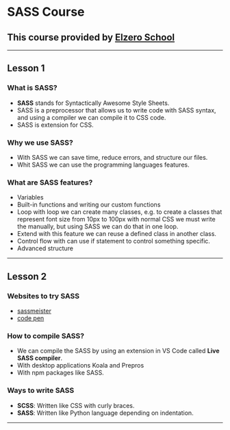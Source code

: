 ﻿# SASS Course
## This course provided by [Elzero School](https://elzero.org/study/sass-2021-study-plan/)
---

## **Lesson 1**

### What is SASS?
- **SASS** stands for Syntactically Awesome Style Sheets.
- SASS is a preprocessor that allows us to write code with SASS syntax, and using a compiler we can compile it to CSS code.
- SASS is extension for CSS.

### Why we use SASS?
- With SASS we can save time, reduce errors, and structure our files.
- Whit SASS we can use the programming languages features.

### What are SASS features?
- Variables
- Built-in functions and writing our custom functions
- Loop with loop we can create many classes, e.g. to create a classes that represent font size from 10px to 100px with normal CSS we must write the manually, but using SASS we can do that in one loop.
- Extend with this feature we can reuse a defined class in another class.
- Control flow with can use if statement to control something specific. 
- Advanced structure

---

## **Lesson 2**

### Websites to try SASS
- [sassmeister](https://www.sassmeister.com/)
- [code pen](https://www.codepen.io)
### How to compile SASS?
- We can compile the SASS by using an extension in VS Code called **Live SASS compiler**.
- With desktop applications Koala and Prepros 
- With npm packages like SASS.


### Ways to write SASS
- **SCSS**: Written like CSS with curly braces.
- **SASS**: Written like Python language depending on indentation. 

---